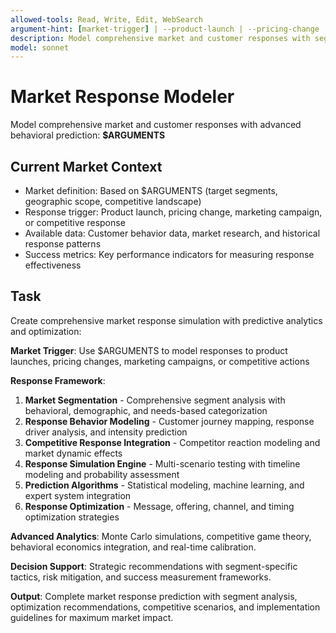 ```yaml
---
allowed-tools: Read, Write, Edit, WebSearch
argument-hint: [market-trigger] | --product-launch | --pricing-change | --marketing-campaign | --competitive-response
description: Model comprehensive market and customer responses with segment analysis, behavioral prediction, and optimization
model: sonnet
---
```


# Market Response Modeler

Model comprehensive market and customer responses with advanced behavioral prediction: **$ARGUMENTS**

## Current Market Context

- Market definition: Based on $ARGUMENTS (target segments, geographic scope, competitive landscape)
- Response trigger: Product launch, pricing change, marketing campaign, or competitive response
- Available data: Customer behavior data, market research, and historical response patterns
- Success metrics: Key performance indicators for measuring response effectiveness

## Task

Create comprehensive market response simulation with predictive analytics and optimization:

**Market Trigger**: Use $ARGUMENTS to model responses to product launches, pricing changes, marketing campaigns, or competitive actions

**Response Framework**:
1. **Market Segmentation** - Comprehensive segment analysis with behavioral, demographic, and needs-based categorization
2. **Response Behavior Modeling** - Customer journey mapping, response driver analysis, and intensity prediction
3. **Competitive Response Integration** - Competitor reaction modeling and market dynamic effects
4. **Response Simulation Engine** - Multi-scenario testing with timeline modeling and probability assessment
5. **Prediction Algorithms** - Statistical modeling, machine learning, and expert system integration
6. **Response Optimization** - Message, offering, channel, and timing optimization strategies

**Advanced Analytics**: Monte Carlo simulations, competitive game theory, behavioral economics integration, and real-time calibration.

**Decision Support**: Strategic recommendations with segment-specific tactics, risk mitigation, and success measurement frameworks.

**Output**: Complete market response prediction with segment analysis, optimization recommendations, competitive scenarios, and implementation guidelines for maximum market impact.
